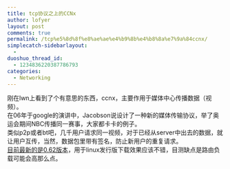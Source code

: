 ```yaml
---
title: tcp协议之上的CCNx
author: lofyer
layout: post
comments: true
permalink: /tcp%e5%8d%8f%e8%ae%ae%e4%b9%8b%e4%b8%8a%e7%9a%84ccnx/
simplecatch-sidebarlayout:
  - 
duoshuo_thread_id:
  - 1234836220387786793
categories:
  - Networking
---
```

刚在lwn上看到了个有意思的东西，ccnx，主要作用于媒体中心传播数据（视频）。  
在06年于google的演讲中，Jacobson说设计了一种新的媒体传输协议，举了奥运会期间NBC传播同一赛事，大家都卡卡的例子。  
类似p2p或者bt吧，几千用户请求同一视频，对于已经从server中出去的数据，就让用户互传，当然，数据包里带有签名，防止新用户的重复请求。  
<a href="http://www.ccnx.org/software-download-information-request/download-releases/" title="CCNx" target="_blank">目前最新的是0.62版本</a>，用于linux发行版下载效果应该不错，目测缺点是路由负载可能会高那么点。